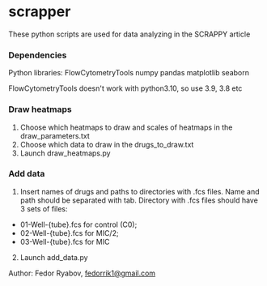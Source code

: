 # scrapper

These python scripts are used for data analyzing in the SCRAPPY article

### Dependencies
Python libraries: FlowCytometryTools numpy pandas matplotlib seaborn

FlowCytometryTools doesn't work with python3.10, so use 3.9, 3.8 etc

### Draw heatmaps
1. Choose which heatmaps to draw and scales of heatmaps in the draw_parameters.txt
2. Choose which data to draw in the drugs_to_draw.txt
3. Launch draw_heatmaps.py 

### Add data
1. Insert names of drugs and paths to directories with .fcs files. Name and path should be separated with tab. Directory with .fcs files should have 3 sets of files: 
- 01-Well-{tube}.fcs for control (C0);
- 02-Well-{tube}.fcs for MIC/2; 
- 03-Well-{tube}.fcs for MIC
2. Launch add_data.py

Author: Fedor Ryabov, fedorrik1@gmail.com
